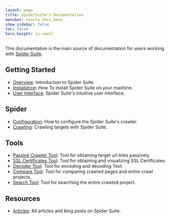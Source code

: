 ```yaml
---
layout: page
title: SpiderSuite's Documentation
menubar: ssuite_docs_menu
show_sidebar: false
toc: false
hero_height: is-small
---
```


This documentation is the main source of documentation for users working with [Spider Suite](https://SpiderSuite.github.io).

## Getting Started
* [Overview](Overview): Introduction to Spider Suite.
* [Installation](Installation): How To install Spider Suite on your machine.
* [User Interface](UserInterface): Spider Suite's intuitive user interface.

## Spider
* [Configuration](Configurations): How to configure the Spider Suite's crawler.
* [Crawling](Crawling): Crawling targets with Spider Suite.

## Tools
* [Passive Crawler Tool](Tools#passive-crawler-tool): Tool for obtaining target url links passively.
* [SSL Certificates Tool](Tools#ssl-certificates-tool): Tool for obtaining and visualizing SSL Certificates.
* [Decoder Tool](Tools#decoder-tool): Tool for encoding and decoding Text.
* [Compare Tool](Tools#compare-tool): Tool for comparing crawled pages and entire crawl projects.
* [Search Tool](Tools#search-tool): Tool for searching the entire crawled project.

## Resources
- [Articles](Articles): All articles and blog posts on Spider Suite.